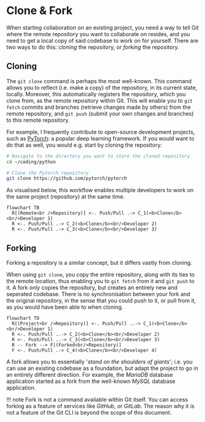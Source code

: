 # Clone & Fork

When starting collaboration on an existing project, you need a way to tell Git where the remote repository you want to collaborate on resides, and you need to get a local copy of said codebase to work on for yourself. There are two ways to do this: *cloning* the repository, or *forking* the repository.

## Cloning

The `git clone` command is perhaps the most well-known. This command allows you to reflect (i.e. make a copy) of the repository, in its current state, locally. Moreover, this automatically registers the repository, which you clone from, as the remote repository within Git. This will enable you to `git fetch` commits and branches (retrieve changes made by others) from the remote repository, and `git push` (submit your own changes and branches) to this remote repository.

For example, I frequently contribute to open-source development projects, such as [PyTorch](https://pytorch.org/docs/master/community/contribution_guide.html): a popular deep learning framework. If you would want to do that as well, you would e.g. start by cloning the repository:

```bash
# Navigate to the directory you want to store the cloned repository
cd ~/coding/python

# Clone the Pytorch repository
git clone https://github.com/pytorch/pytorch
```

As visualised below, this workflow enables multiple developers to work on the same project (repository) at the same time.

```mermaid
flowchart TB
  R[(Remote<br />Repository)] <-. Push/Pull .-> C_1(<b>Clone</b><br/>Developer 1)
  R <-. Push/Pull .-> C_2(<b>Clone</b><br/>Developer 2)
  R <-. Push/Pull .-> C_3(<b>Clone</b><br/>Developer 3)
```

## Forking

Forking a repository is a similar concept, but it differs vastly from cloning. 

When using `git clone`, you copy the entire repository, along with its ties to the remote location, thus enabling you to `git fetch` from it and `git push` to it. A fork *only* copies the repository, but creates an entirely new and seperated codebase. There is no synchronisation between your fork and the original repository, in the sense that you could push to it, or pull from it, as you would have been able to when cloning.

```mermaid
flowchart TD
  R[(Project<br />Repository)] <-. Push/Pull ..-> C_1(<b>Clone</b><br/>Developer 1)
  R <-. Push/Pull ..-> C_2(<b>Clone</b><br/>Developer 2)
  R <-. Push/Pull ..-> C_3(<b>Clone</b><br/>Developer 3)
  R -- Fork --> F[(Forked<br/>Repository)]
  F <-. Push/Pull .-> C_4(<b>Clone</b><br/>Developer 4)
```

A fork allows you to essentially '*stand on the shoulders of giants*'; i.e. you can use an existing codebase as a foundation, but adapt the project to go in an entirely different direction. For example, the *MariaDB* database application started as a fork from the well-known *MySQL* database application.

!!! note
    Fork is not a command available within Git itself. You can access forking as a feature of services like *GitHub*, or *GitLab*. The reason why it is not a feature of the Git CLI is beyond the scope of this document.
